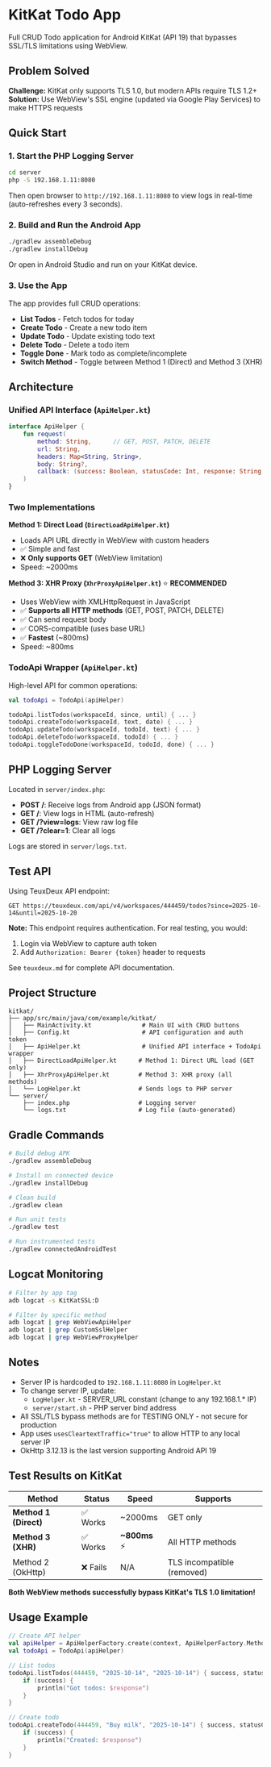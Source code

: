 # KitKat Todo App

Full CRUD Todo application for Android KitKat (API 19) that bypasses SSL/TLS limitations using WebView.

## Problem Solved

**Challenge:** KitKat only supports TLS 1.0, but modern APIs require TLS 1.2+
**Solution:** Use WebView's SSL engine (updated via Google Play Services) to make HTTPS requests

## Quick Start

### 1. Start the PHP Logging Server

```bash
cd server
php -S 192.168.1.11:8080
```

Then open browser to `http://192.168.1.11:8080` to view logs in real-time (auto-refreshes every 3 seconds).

### 2. Build and Run the Android App

```bash
./gradlew assembleDebug
./gradlew installDebug
```

Or open in Android Studio and run on your KitKat device.

### 3. Use the App

The app provides full CRUD operations:

- **List Todos** - Fetch todos for today
- **Create Todo** - Create a new todo item
- **Update Todo** - Update existing todo text
- **Delete Todo** - Delete a todo item
- **Toggle Done** - Mark todo as complete/incomplete
- **Switch Method** - Toggle between Method 1 (Direct) and Method 3 (XHR)

## Architecture

### Unified API Interface (`ApiHelper.kt`)

```kotlin
interface ApiHelper {
    fun request(
        method: String,      // GET, POST, PATCH, DELETE
        url: String,
        headers: Map<String, String>,
        body: String?,
        callback: (success: Boolean, statusCode: Int, response: String, responseTime: Long) -> Unit
    )
}
```

### Two Implementations

**Method 1: Direct Load (`DirectLoadApiHelper.kt`)**
- Loads API URL directly in WebView with custom headers
- ✅ Simple and fast
- ❌ **Only supports GET** (WebView limitation)
- Speed: ~2000ms

**Method 3: XHR Proxy (`XhrProxyApiHelper.kt`)** ⭐ **RECOMMENDED**
- Uses WebView with XMLHttpRequest in JavaScript
- ✅ **Supports all HTTP methods** (GET, POST, PATCH, DELETE)
- ✅ Can send request body
- ✅ CORS-compatible (uses base URL)
- ✅ **Fastest** (~800ms)
- Speed: ~800ms

### TodoApi Wrapper (`ApiHelper.kt`)

High-level API for common operations:
```kotlin
val todoApi = TodoApi(apiHelper)

todoApi.listTodos(workspaceId, since, until) { ... }
todoApi.createTodo(workspaceId, text, date) { ... }
todoApi.updateTodo(workspaceId, todoId, text) { ... }
todoApi.deleteTodo(workspaceId, todoId) { ... }
todoApi.toggleTodoDone(workspaceId, todoId, done) { ... }
```

## PHP Logging Server

Located in `server/index.php`:

- **POST /**: Receive logs from Android app (JSON format)
- **GET /**: View logs in HTML (auto-refresh)
- **GET /?view=logs**: View raw log file
- **GET /?clear=1**: Clear all logs

Logs are stored in `server/logs.txt`.

## Test API

Using TeuxDeux API endpoint:
```
GET https://teuxdeux.com/api/v4/workspaces/444459/todos?since=2025-10-14&until=2025-10-20
```

**Note:** This endpoint requires authentication. For real testing, you would:
1. Login via WebView to capture auth token
2. Add `Authorization: Bearer {token}` header to requests

See `teuxdeux.md` for complete API documentation.

## Project Structure

```
kitkat/
├── app/src/main/java/com/example/kitkat/
│   ├── MainActivity.kt              # Main UI with CRUD buttons
│   ├── Config.kt                    # API configuration and auth token
│   ├── ApiHelper.kt                 # Unified API interface + TodoApi wrapper
│   ├── DirectLoadApiHelper.kt      # Method 1: Direct URL load (GET only)
│   ├── XhrProxyApiHelper.kt        # Method 3: XHR proxy (all methods)
│   └── LogHelper.kt                # Sends logs to PHP server
└── server/
    ├── index.php                   # Logging server
    └── logs.txt                    # Log file (auto-generated)
```

## Gradle Commands

```bash
# Build debug APK
./gradlew assembleDebug

# Install on connected device
./gradlew installDebug

# Clean build
./gradlew clean

# Run unit tests
./gradlew test

# Run instrumented tests
./gradlew connectedAndroidTest
```

## Logcat Monitoring

```bash
# Filter by app tag
adb logcat -s KitKatSSL:D

# Filter by specific method
adb logcat | grep WebViewApiHelper
adb logcat | grep CustomSslHelper
adb logcat | grep WebViewProxyHelper
```

## Notes

- Server IP is hardcoded to `192.168.1.11:8080` in `LogHelper.kt`
- To change server IP, update:
  - `LogHelper.kt` - SERVER_URL constant (change to any 192.168.1.* IP)
  - `server/start.sh` - PHP server bind address
- All SSL/TLS bypass methods are for TESTING ONLY - not secure for production
- App uses `usesCleartextTraffic="true"` to allow HTTP to any local server IP
- OkHttp 3.12.13 is the last version supporting Android API 19

## Test Results on KitKat

| Method | Status | Speed | Supports |
|--------|--------|-------|----------|
| **Method 1 (Direct)** | ✅ Works | ~2000ms | GET only |
| **Method 3 (XHR)** | ✅ Works | **~800ms** ⚡ | All HTTP methods |
| Method 2 (OkHttp) | ❌ Fails | N/A | TLS incompatible (removed) |

**Both WebView methods successfully bypass KitKat's TLS 1.0 limitation!**

## Usage Example

```kotlin
// Create API helper
val apiHelper = ApiHelperFactory.create(context, ApiHelperFactory.Method.XHR_PROXY)
val todoApi = TodoApi(apiHelper)

// List todos
todoApi.listTodos(444459, "2025-10-14", "2025-10-14") { success, statusCode, response, time ->
    if (success) {
        println("Got todos: $response")
    }
}

// Create todo
todoApi.createTodo(444459, "Buy milk", "2025-10-14") { success, statusCode, response, time ->
    if (success) {
        println("Created: $response")
    }
}
```
